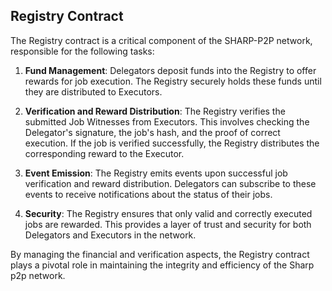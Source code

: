 ## Registry Contract

The Registry contract is a critical component of the SHARP-P2P network, responsible for the following tasks:

1. **Fund Management**: Delegators deposit funds into the Registry to offer rewards for job execution. The Registry securely holds these funds until they are distributed to Executors.

2. **Verification and Reward Distribution**: The Registry verifies the submitted Job Witnesses from Executors. This involves checking the Delegator's signature, the job's hash, and the proof of correct execution. If the job is verified successfully, the Registry distributes the corresponding reward to the Executor.

3. **Event Emission**: The Registry emits events upon successful job verification and reward distribution. Delegators can subscribe to these events to receive notifications about the status of their jobs.

4. **Security**: The Registry ensures that only valid and correctly executed jobs are rewarded. This provides a layer of trust and security for both Delegators and Executors in the network.

By managing the financial and verification aspects, the Registry contract plays a pivotal role in maintaining the integrity and efficiency of the Sharp p2p network.